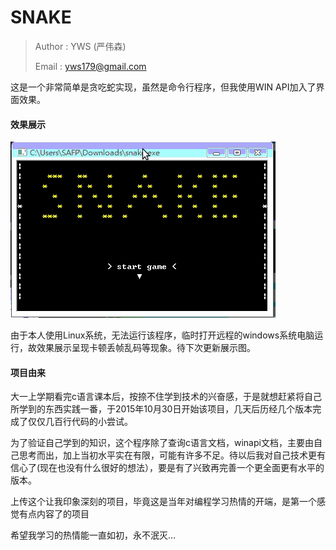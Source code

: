 # SNAKE

> Author : YWS (严伟森)
>
> Email : yws179@gmail.com

这是一个非常简单是贪吃蛇实现，虽然是命令行程序，但我使用WIN API加入了界面效果。

#### 效果展示

![snake](./screenshot/snake.gif)

由于本人使用Linux系统，无法运行该程序，临时打开远程的windows系统电脑运行，故效果展示呈现卡顿丢帧乱码等现象。待下次更新展示图。



#### 项目由来

大一上学期看完c语言课本后，按捺不住学到技术的兴奋感，于是就想赶紧将自己所学到的东西实践一番，于2015年10月30日开始该项目，几天后历经几个版本完成了仅仅几百行代码的小尝试。

为了验证自己学到的知识，这个程序除了查询c语言文档，winapi文档，主要由自己思考而出，加上当初水平实在有限，可能有许多不足。待以后我对自己技术更有信心了(现在也没有什么很好的想法），要是有了兴致再完善一个更全面更有水平的版本。

上传这个让我印象深刻的项目，毕竟这是当年对编程学习热情的开端，是第一个感觉有点内容了的项目

希望我学习的热情能一直如初，永不泯灭…